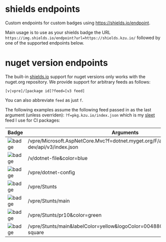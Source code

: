 # shields endpoints

Custom endpoints for custom badges using https://shields.io/endpoint. 

Main usage is to use as your shields badge the URL `https://img.shields.io/endpoint?url=https://shields.kzu.io/`  followed by one of the supported endpoints below.

# nuget version endpoints

The built-in [shields.io](https://shields.io/category/version) support for nuget versions only works with the nuget.org repository. We provide support for arbitrary feeds as follows:

```
[v|vpre]/[package id]?feed=[v3 feed]
```

You can also abbreviate `feed` as just `f`. 

The following examples assume the following feed passed in as the last argument (unless overriden): `?f=pkg.kzu.io/index.json` which is my [sleet](https://github.com/emgarten/Sleet) feed I use for CI packages:

| Badge                                                                                                                                                 | Arguments                                                                         |
| ----------------------------------------------------------------------------------------------------------------------------------------------------- | --------------------------------------------------------------------------------- |
| ![badge](https://img.shields.io/endpoint?url=https://shields.kzu.io/vpre/Microsoft.AspNetCore.Mvc?f=dotnet.myget.org/F/aspnetcore-dev/api/v3/index.json) | /vpre/Microsoft.AspNetCore.Mvc?f=dotnet.myget.org/F/aspnetcore-dev/api/v3/index.json |
| ![badge](https://img.shields.io/endpoint?url=https://shields.kzu.io/v/dotnet-file?f=pkg.kzu.io/index.json&color=blue)                                 | /v/dotnet-file&color=blue                                                         |
| ![badge](https://img.shields.io/endpoint?url=https://shields.kzu.io/vpre/dotnet-config?f=pkg.kzu.io/index.json)                                       | /vpre/dotnet-config                                                               |
| ![badge](https://img.shields.io/endpoint?url=https://shields.kzu.io/vpre/Stunts?f=pkg.kzu.io/index.json)                                              | /vpre/Stunts                                                                      |
| ![badge](https://img.shields.io/endpoint?url=https://shields.kzu.io/vpre/Stunts/main?f=pkg.kzu.io/index.json)                                         | /vpre/Stunts/main                                                                 |
| ![badge](https://img.shields.io/endpoint?url=https://shields.kzu.io/vpre/Stunts/pr10?f=pkg.kzu.io/index.json&color=green)                             | /vpre/Stunts/pr10&color=green                                                     |
| ![badge](https://img.shields.io/endpoint?url=https://shields.kzu.io/vpre/Stunts/main&labelColor=yellow&logoColor=004880&logo=NuGet&style=flat-square) | /vpre/Stunts/main&labelColor=yellow&logoColor=004880&logo=NuGet&style=flat-square |